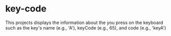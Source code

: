 # key-code

This projects displays the information about the you press on the keyboard such as the key's name (e.g., 'A'), keyCode (e.g., 65), and code (e.g., 'keyA')
